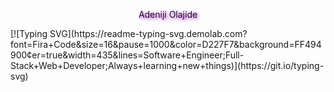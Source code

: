 <p style="text-align: center; text-shadow: 2px 2px 5px #BD00FF"> Adeniji Olajide </p>
[![Typing SVG](https://readme-typing-svg.demolab.com?font=Fira+Code&size=16&pause=1000&color=D227F7&background=FF494900&center=true&width=435&lines=Software+Engineer;Full-Stack+Web+Developer;Always+learning+new+things)](https://git.io/typing-svg)
